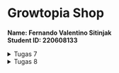 # Growtopia Shop

<b>Name: Fernando Valentino Sitinjak</b> <br>
<b>Student ID: 220608133</b> <br>

<details>
<summary>Tugas 7</summary>
1. <b>Stateless widget</b> adalah widget yang tidak berubah baik tampilan ataupun propertinya saat aplikasi sedang dijalankan. Widget ini tidak akan bisa dibuat kembali atau diubah ketika aplikasi yang kita gunakan sedang bekerja. Singkatnya, stateless widget adalah widget untuk tampilan statis

<b>Stateful widget</b> adalah widget yang dapat berubah seiring program dijalankan. Widget ini bersifat dinamis, sehingga dapat berubah-berubah baik tampilan, maupun propertinya. Widget ini dapat berubah-ubah dengan adanya sebuah interaksi atau respons terhadap suatu event yang terpicu ketika menerima action dari user ataupun menerima data.

2. <b>Widget yang digunakan</b>
   <ul>
   <li><b>MyHomePage</b>: Widget utama yang berguna untuk menampilkan semua item</li>
   <li><b>Appbar</b>: Widget yang menampilkan bar pada bagian atas aplikasi</li>
   <li><b>Scaffold</b>: Widget yang berguna untuk menampilkan kerangka pada aplikasi</li>
   <li><b>Icon</b>: Widget yang berguna untuk menampilkan icon, dalam konteks ini digunakan pada card</li>
   <li><b>ShopCard: Widget yang berguna untuk menampilkan item dalam bentuk card</b></li>
   <li><b>SnackBar</b>: Widget yang berguna untuk menampilkan pesan ketika item diklik</li>
   <li><b>Padding</b>: Widget yang digunakan untuk menambahkan jarak (padding) di sekitar kontennya</li>
   <li><b>Column</b>: Widget layout yang digunakan untuk menampilkan child widgets secara vertikal</li>
   <li><b>Container</b>: Widget yang berguna untuk mengatur posisi, ukuran, dan lainnya dari widget lain</li>
   <li><b>Center</b>: Widget yang berguna untuk mengatur posisi child ke tengah</li>
   <li><b>Text</b>: Widget yang berguna untuk membuat text</li>
   <li><b>GridView</b>: Widget yang berguna untuk menampilkan child dalam bentuk grid</li>
   <li><b>SingleChildScrollView</b>: Widget yang berguna untuk menampilkan child dalam bentuk yang scrollable</li>
   </ul>

3. <b>IMPLEMENTASI CHECKLIST</b>
   <ol>
   <li>Membuat program flutter baru dengan nama <b>growtopia_shop</b></li>
   <li>Melakukan beberapa import pada file <b>main.dart</b><br>
  
        import 'package:flutter/material.dart'; 
        // material.dart merupakan package yang berisikan widget-widget yang dapat digunakan
        import 'package:growtopia_shop/menu.dart';
        // menu.dart merupakan package yang berisikan tampilan yang ingin ditampilkan pada aplikasi
   
   </li>
   <li>Membuat widget <b>ShopItem</b> pada <b>MyHomePage</b><br>

        ShopItem("Lihat Item", Icons.checklist, const Color.fromARGB(233, 230, 166, 198)),
        ShopItem("Tambah Item", Icons.add_shopping_cart, const Color.fromARGB(233, 215, 210, 213)),
        ShopItem("Logout", Icons.logout, const Color.fromARGB(233, 54, 10, 32)),

   </li>
   <li>Pada class <b>ShopCard</b> menambahkan potongan kode</li><br>

    class ShopCard extends StatelessWidget {
       final ShopItem item;

       const ShopCard(this.item, {super.key}); // Constructor

       @override
       Widget build(BuildContext context) {
            return Material(
            color: item.color,
            child: InkWell(
                // Area responsive terhadap sentuhan
                onTap: () {
                // Memunculkan SnackBar ketika diklik
                ScaffoldMessenger.of(context)
                    ..hideCurrentSnackBar()
                    ..showSnackBar(SnackBar(
                        content: Text("Kamu telah menekan tombol ${item.name}!")));
                    }
                )
            )
       }

   </ol>
</details>


<details>
<summary>Tugas 8</summary>
<ol>
<li>Secara definisi, 'Navigator.push()' merupakan method yang berguna untuk menambahkan halaman baru ke dalam tumpukan (stack) halaman yang akan ditampilkan. Sedangkan, 'Navigator.pushReplacement()' merupakan method yang berguna untuk menggantikan halaman yang ada pada tumpukan (stack) sekarang dengan halaman yang baru.</li>

<li>
<ul>
<li><b>Container</b>, layout widget yang berguna untuk mengelompokkan beberapa widget ke dalam satu kotak. Pengunaannya: mengatur margin, padding, dan atribut lainnya pada widget lain</li>
<li><b>Row dan Column</b>, layout widget yang berguna untuk mengatur penyususan widget dalam bentuk baris ataupun kolom. Penggunaannya: mengatur penyusunan teks, gambar, ataupun widget lainnya</li>
<li><b>GridView</b>, [Deskripsi]</li>
<li><b>Card</b>, [Deskripsi]</li>
</ul>
</li>
<li>Input form yang digunakan pada tugas saya adalah 'TextFormField' yang mana berguna untuk menerima input berupa teks. Alasan menggunakan input form ini adalah karena memang yang dibutuhkan hanyalah jenis input form ini. Untuk input form lainnya, masih belum dibutuhkan karena informasi pada data yang akan dibuat masihlah sangat sederhana</li>
<li>Penerapan clean architecture pada Flutter, menerapkan konsep pemisahan antar lapisan. Lapisan itu sendiri terbagi menjadi 3 layers, yaitu Presentation, Business, dan Data

<ul>
<li>
<b>Presentation</b>, terdiri dari beberapa bagian, yaitu Provider (sebagai perantara/penghubung dari datasource ke page), Pages (halaman yang akan ditampilkan kepada user), dan Widget (komponen-komponen yang terdapat dalam suatu page)
</li>

<li><b>Business</b>, terdiri dari beberapa bagian, yaitu Repositories, Entities, dan Usecases</li>

<li><b>Data</b>, terdiri dari beberapa bagian, yaitu Repositories, Models, dan Data sources.</li>
</ul>
</li>

<li><b>Cara mengimplementasikan checklist:</b>



</li>
</ol>

</details>